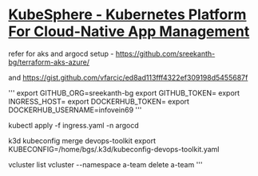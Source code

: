 # [KubeSphere - Kubernetes Platform For Cloud-Native App Management](https://youtu.be/1OOLeCVWTXE)

refer for aks and argocd setup - https://github.com/sreekanth-bg/terraform-aks-azure/

and https://gist.github.com/vfarcic/ed8ad113fff4322ef309198d5455687f

'''
export GITHUB_ORG=sreekanth-bg export GITHUB_TOKEN= export INGRESS_HOST= export DOCKERHUB_TOKEN= export DOCKERHUB_USERNAME=infovein69
'''

kubectl apply -f ingress.yaml -n argocd

k3d kubeconfig merge devops-toolkit export KUBECONFIG=/home/bgs/.k3d/kubeconfig-devops-toolkit.yaml

vcluster list vcluster --namespace a-team delete a-team '''
